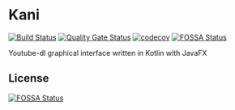 # Kani
[![Build Status](https://travis-ci.com/sanyarnd/kani.svg?token=c8T7kJ3MJU9c6yPUJucv&branch=master)](https://travis-ci.com/sanyarnd/kani)
[![Quality Gate Status](https://sonarcloud.io/api/project_badges/measure?project=io.kani&metric=alert_status)](https://sonarcloud.io/dashboard?id=io.kani)
[![codecov](https://codecov.io/gh/sanyarnd/kani/branch/master/graph/badge.svg)](https://codecov.io/gh/sanyarnd/kani)
[![FOSSA Status](https://app.fossa.io/api/projects/git%2Bgithub.com%2Fsanyarnd%2Fkani.svg?type=shield)](https://app.fossa.io/projects/git%2Bgithub.com%2Fsanyarnd%2Fkani?ref=badge_shield)

Youtube-dl graphical interface written in Kotlin with JavaFX


## License
[![FOSSA Status](https://app.fossa.io/api/projects/git%2Bgithub.com%2Fsanyarnd%2Fkani.svg?type=large)](https://app.fossa.io/projects/git%2Bgithub.com%2Fsanyarnd%2Fkani?ref=badge_large)